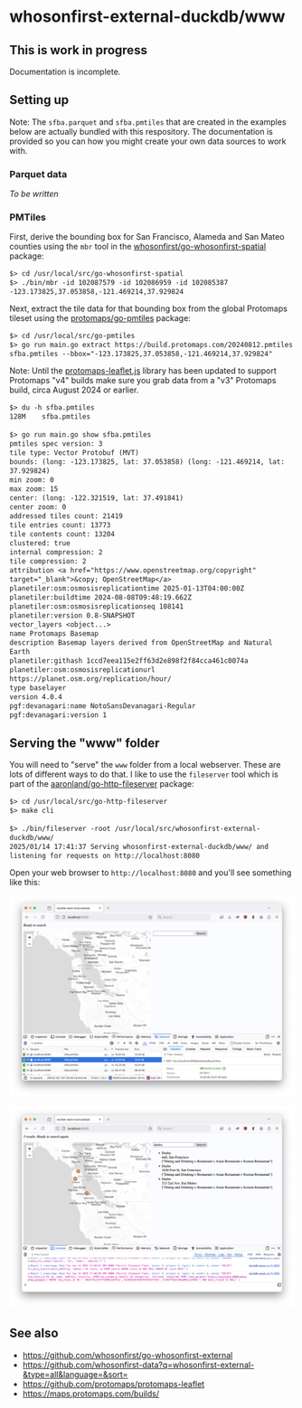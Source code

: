 # whosonfirst-external-duckdb/www

## This is work in progress

Documentation is incomplete.

## Setting up

Note: The `sfba.parquet` and `sfba.pmtiles` that are created in the examples below are actually bundled with this respository. The documentation is provided so you can how you might create your own data sources to work with.

### Parquet data

_To be written_

### PMTiles

First, derive the bounding box for San Francisco, Alameda and San Mateo counties using the `mbr` tool in the [whosonfirst/go-whosonfirst-spatial](https://github.com/whosonfirst/go-whosonfirst-spatial) package:

```
$> cd /usr/local/src/go-whosonfirst-spatial
$> ./bin/mbr -id 102087579 -id 102086959 -id 102085387
-123.173825,37.053858,-121.469214,37.929824
```

Next, extract the tile data for that bounding box from the global Protomaps tileset using the [protomaps/go-pmtiles](https://github.com/protomaps/go-pmtiles) package:

```
$> cd /usr/local/src/go-pmtiles
$> go run main.go extract https://build.protomaps.com/20240812.pmtiles sfba.pmtiles --bbox="-123.173825,37.053858,-121.469214,37.929824"
```

Note: Until the [protomaps-leaflet.js](https://github.com/protomaps/protomaps-leaflet) library has been updated to support Protomaps "v4" builds make sure you grab data from a "v3" Protomaps build, circa August 2024 or earlier.

```
$> du -h sfba.pmtiles 
128M	sfba.pmtiles

$> go run main.go show sfba.pmtiles
pmtiles spec version: 3
tile type: Vector Protobuf (MVT)
bounds: (long: -123.173825, lat: 37.053858) (long: -121.469214, lat: 37.929824)
min zoom: 0
max zoom: 15
center: (long: -122.321519, lat: 37.491841)
center zoom: 0
addressed tiles count: 21419
tile entries count: 13773
tile contents count: 13204
clustered: true
internal compression: 2
tile compression: 2
attribution <a href="https://www.openstreetmap.org/copyright" target="_blank">&copy; OpenStreetMap</a>
planetiler:osm:osmosisreplicationtime 2025-01-13T04:00:00Z
planetiler:buildtime 2024-08-08T09:48:19.662Z
planetiler:osm:osmosisreplicationseq 108141
planetiler:version 0.8-SNAPSHOT
vector_layers <object...>
name Protomaps Basemap
description Basemap layers derived from OpenStreetMap and Natural Earth
planetiler:githash 1ccd7eea115e2ff63d2e898f2f84cca461c0074a
planetiler:osm:osmosisreplicationurl https://planet.osm.org/replication/hour/
type baselayer
version 4.0.4
pgf:devanagari:name NotoSansDevanagari-Regular
pgf:devanagari:version 1
```

## Serving the "www" folder

You will need to "serve" the `www` folder from a local webserver. These are lots of different ways to do that. I like to use the `fileserver` tool which is part of the [aaronland/go-http-fileserver](https://github.com/aaronland/go-http-fileserver) package:

```
$> cd /usr/local/src/go-http-fileserver
$> make cli

$> ./bin/fileserver -root /usr/local/src/whosonfirst-external-duckdb/www/
2025/01/14 17:41:37 Serving whosonfirst-external-duckdb/www/ and listening for requests on http://localhost:8080
```

Open your web browser to `http://localhost:8080` and you'll see something like this:

![](../docs/images/whosonfirst-external-duckdb-pmtiles.png)

![](../docs/images/whosonfirst-external-duckdb-daeho.png)

## See also

* https://github.com/whosonfirst/go-whosonfirst-external
* https://github.com/whosonfirst-data?q=whosonfirst-external-&type=all&language=&sort=
* https://github.com/protomaps/protomaps-leaflet
* https://maps.protomaps.com/builds/
